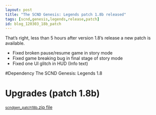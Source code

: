 ```yaml
---
layout: post
title: "The SCND Genesis: Legends patch 1.8b released"
tags: [scnd,genesis,legends,release,patch]
id: blog_120303_18b_patch
---
```

That’s right, less than 5 hours after version 1.8’s release a new patch is available.

- Fixed broken pause/resume game in story mode
- Fixed game breaking bug in final stage of story mode
- Fixed one UI glitch in HUD (Info text)

#Dependency
The SCND Genesis: Legends 1.8

# Upgrades (patch 1.8b)
<aside>
<a href="http://www.scndgen.com/downloads/scndgen_patch18b.zip" class="button" target="_blank"><small>scndgen_patch18b</small>.zip file</a>
</aside>